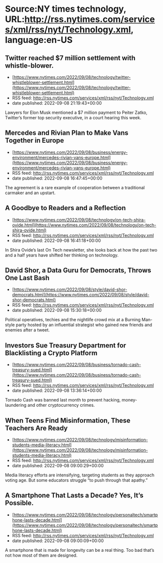 # Source:NY times technology, URL:http://rss.nytimes.com/services/xml/rss/nyt/Technology.xml, language:en-US

## Twitter reached $7 million settlement with whistle-blower.
 - [https://www.nytimes.com/2022/09/08/technology/twitter-whistleblower-settlement.html](https://www.nytimes.com/2022/09/08/technology/twitter-whistleblower-settlement.html)
 - RSS feed: http://rss.nytimes.com/services/xml/rss/nyt/Technology.xml
 - date published: 2022-09-08 21:19:43+00:00

Lawyers for Elon Musk mentioned a $7 million payment to Peiter Zatko, Twitter’s former top security executive, in a court hearing this week.

## Mercedes and Rivian Plan to Make Vans Together in Europe
 - [https://www.nytimes.com/2022/09/08/business/energy-environment/mercedes-rivian-vans-europe.html](https://www.nytimes.com/2022/09/08/business/energy-environment/mercedes-rivian-vans-europe.html)
 - RSS feed: http://rss.nytimes.com/services/xml/rss/nyt/Technology.xml
 - date published: 2022-09-08 16:47:45+00:00

The agreement is a rare example of cooperation between a traditional carmaker and an upstart.

## A Goodbye to Readers and a Reflection
 - [https://www.nytimes.com/2022/09/08/technology/on-tech-shira-ovide.html](https://www.nytimes.com/2022/09/08/technology/on-tech-shira-ovide.html)
 - RSS feed: http://rss.nytimes.com/services/xml/rss/nyt/Technology.xml
 - date published: 2022-09-08 16:41:18+00:00

In Shira Ovide’s last On Tech newsletter, she looks back at how the past two and a half years have shifted her thinking on technology.

## David Shor, a Data Guru for Democrats, Throws One Last Bash
 - [https://www.nytimes.com/2022/09/08/style/david-shor-democrats.html](https://www.nytimes.com/2022/09/08/style/david-shor-democrats.html)
 - RSS feed: http://rss.nytimes.com/services/xml/rss/nyt/Technology.xml
 - date published: 2022-09-08 15:30:18+00:00

Political operatives, techies and the nightlife crowd mix at a Burning Man-style party hosted by an influential strategist who gained new friends and enemies after a tweet.

## Investors Sue Treasury Department for Blacklisting a Crypto Platform
 - [https://www.nytimes.com/2022/09/08/business/tornado-cash-treasury-sued.html](https://www.nytimes.com/2022/09/08/business/tornado-cash-treasury-sued.html)
 - RSS feed: http://rss.nytimes.com/services/xml/rss/nyt/Technology.xml
 - date published: 2022-09-08 13:36:14+00:00

Tornado Cash was banned last month to prevent hacking, money-laundering and other cryptocurrency crimes.

## When Teens Find Misinformation, These Teachers Are Ready
 - [https://www.nytimes.com/2022/09/08/technology/misinformation-students-media-literacy.html](https://www.nytimes.com/2022/09/08/technology/misinformation-students-media-literacy.html)
 - RSS feed: http://rss.nytimes.com/services/xml/rss/nyt/Technology.xml
 - date published: 2022-09-08 09:00:29+00:00

Media literacy efforts are intensifying, targeting students as they approach voting age. But some educators struggle “to push through that apathy.”

## A Smartphone That Lasts a Decade? Yes, It’s Possible.
 - [https://www.nytimes.com/2022/09/08/technology/personaltech/smartphone-lasts-decade.html](https://www.nytimes.com/2022/09/08/technology/personaltech/smartphone-lasts-decade.html)
 - RSS feed: http://rss.nytimes.com/services/xml/rss/nyt/Technology.xml
 - date published: 2022-09-08 09:00:09+00:00

A smartphone that is made for longevity can be a real thing. Too bad that’s not how most of them are designed.

